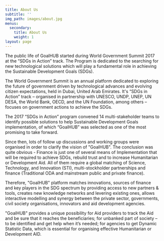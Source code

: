 ```yaml
---
title: About Us
subtitle: ''
img_path: images/about.jpg
menus:
  secondary:
    title: About Us
    weight: 1
layout: page
---
```

The public life of GoalHUB started during World Government Summit 2017 at the “SDGs in Action” track. The Program is dedicated to the searching for new technological solutions which will play a fundamental role in achieving the Sustainable Development Goals (SDGs).

The World Government Summit is an annual platform dedicated to exploring the future of government driven by technological advances and evolving citizen expectations, held in Dubai, United Arab Emirates. It's “SDGs in Action” track – organised in partnership with UNESCO, UNDP, UNEP, UN DESA, the World Bank, OECD, and the UN Foundation, among others – focuses on government actions to achieve the SDGs.

The 2017 “SDGs in Action” program convened 14 multi-stakeholder teams to identify possible solutions to help Sustainable Development Goals implementation, of which “GoalHUB” was selected as one of the most promising to take forward.

Since then, lots of follow up discussions and working groups were organised in order to clarify the vision of "GoalHUB". The conclusion was quite obvious - Finance is just one of several means of Implementation that will be required to achieve SDGs, rebuild trust and to increase Humanitarian or Development Aid. All of them require a global matching of Science, Technology, and Innovation (STI), multi-stockholder partnerships and finance (Traditional ODA and mainstream public and private finance).

Therefore, "GoalHUB"  platform matches innovations, sources of finance and key players in the SDG spectrum by providing access to new partners & tools, creates new knowledge networks and levering existing ones, allows interactive modelling and synergy between the private sector, governments, civil society organisations, innovators and aid development agencies.

"GoalHUB" provides a unique possibility for Aid providers to track the Aid and be sure that it reaches the beneficiaries; for unbanked part of society – to be identified and get help when it’s needed; for agencies to get Dynamic Statistic Data, which is essential for organising effective Humanitarian or Development AID.
